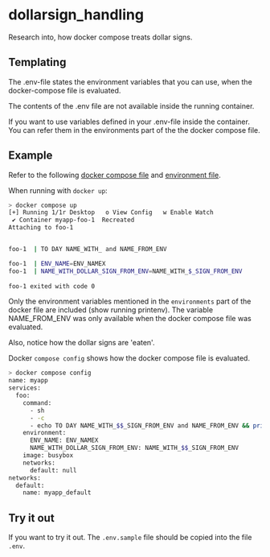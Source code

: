 # dollarsign_handling
Research into, how docker compose treats dollar signs.


## Templating

The .env-file states the environment variables that you can use, when the docker-compose file is evaluated.

The contents of the .env file are not available inside the running container.

If you want to use variables defined in your .env-file inside the container. You can refer them 
in the environments part of the the docker compose file.

## Example 

Refer to the following [docker compose file](./docker-compose.yml) and [environment file](./.env).

When running with `docker up`:

```sh
> docker compose up
[+] Running 1/1r Desktop   o View Config   w Enable Watch
 ✔ Container myapp-foo-1  Recreated                                                                                                                                                                                                   0.1s 
Attaching to foo-1


foo-1  | TO DAY NAME_WITH_ and NAME_FROM_ENV

foo-1  | ENV_NAME=ENV_NAMEX
foo-1  | NAME_WITH_DOLLAR_SIGN_FROM_ENV=NAME_WITH_$_SIGN_FROM_ENV
                                        
foo-1 exited with code 0
```

Only the environment variables mentioned in the `environments` part of the docker file are included (show running printenv). The variable NAME_FROM_ENV was only available when the docker compose file was evaluated.

Also, notice how the dollar signs are 'eaten'.

Docker `compose config` shows how the docker compose file is evaluated.

```sh
> docker compose config
name: myapp
services:
  foo:
    command:
      - sh
      - -c
      - echo TO DAY NAME_WITH_$$_SIGN_FROM_ENV and NAME_FROM_ENV && printenv
    environment:
      ENV_NAME: ENV_NAMEX
      NAME_WITH_DOLLAR_SIGN_FROM_ENV: NAME_WITH_$$_SIGN_FROM_ENV
    image: busybox
    networks:
      default: null
networks:
  default:
    name: myapp_default
```
## Try it out

If you want to try it out. The `.env.sample` file should be copied into the file `.env`.